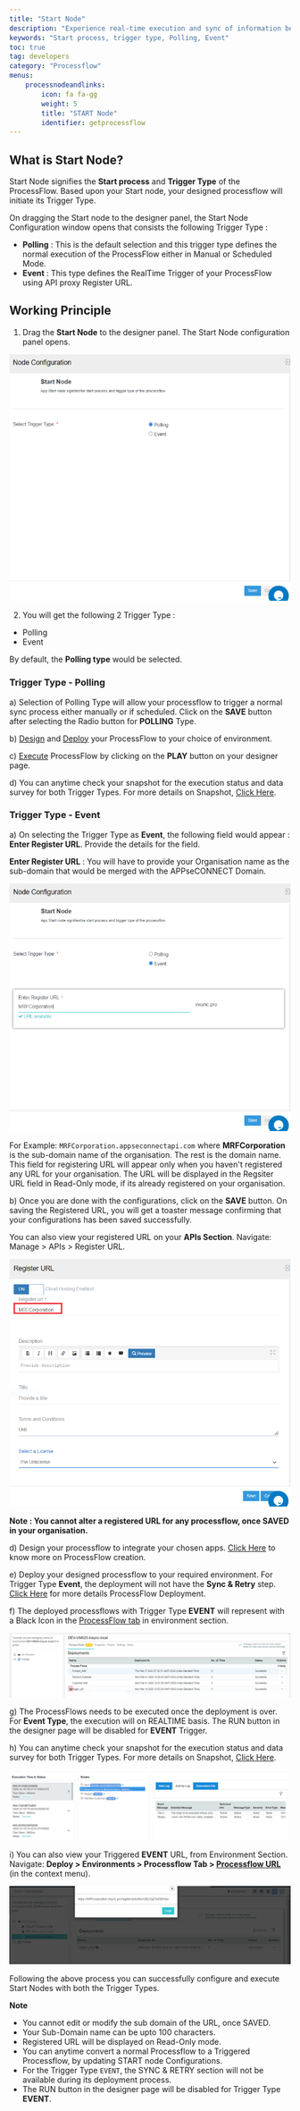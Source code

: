 ```yaml
---
title: "Start Node"
description: "Experience real-time execution and sync of information between various business applications."
keywords: "Start process, trigger type, Polling, Event"
toc: true
tag: developers
category: "Processflow"
menus: 
    processnodeandlinks:
        icon: fa fa-gg
        weight: 5
        title: "START Node" 
        identifier: getprocessflow 
---
```


## What is Start Node?

Start Node signifies the **Start process** and **Trigger Type** of the ProcessFlow. Based upon your Start node, your designed processflow will initiate its
Trigger Type. 

On dragging the Start node to the designer panel, the Start Node Configuration window opens that consists the following Trigger Type :

- **Polling** : This is the default selection and this trigger type defines the normal execution of the ProcessFlow either in Manual or Scheduled Mode.
- **Event** :  This type defines the RealTime Trigger of your ProcessFlow using API proxy Register URL.


## Working Principle

1) Drag the **Start Node** to the designer panel. The Start Node configuration panel opens.

![startnode1](/staticfiles/processflow/media/startnode1.PNG)

2) You will get the following 2 Trigger Type :

- Polling
- Event

By default, the **Polling type** would be selected.


### Trigger Type - Polling

a) Selection of Polling Type will allow your processflow to trigger a normal sync process either manually or if scheduled. Click on the **SAVE** button after selecting the Radio button for **POLLING** Type.

b) [Design](/getting%20started/create-your-first-processflow/) and [Deploy](/processflow/deploying-and-executing-processflow/#deploying-processflows-to-environment) your ProcessFlow to your choice of environment.

c) [Execute](/processflow/deploying-and-executing-processflow/#deploying-processflows-to-environment) ProcessFlow by clicking on the **PLAY** button on your designer page.

d) You can anytime check your snapshot for the execution status and data survey for both Trigger Types. For more details on Snapshot, [Click Here](/processflow/snapshot-processflow/).


### Trigger Type - Event

a) On selecting the Trigger Type as **Event**, the following field would appear : **Enter Register URL**. Provide the details for the field.

  **Enter Register URL** : You will have to provide your Organisation name as the sub-domain that would be merged with the APPseCONNECT Domain. 

![startnode2](/staticfiles/processflow/media/startnode2.PNG)

For Example: `MRFCorporation.appseconnectapi.com` where **MRFCorporation** is the sub-domain name of the organisation. The rest is the domain name.
This field for registering URL will appear only when you haven't registered any URL for your organisation. The URL will be displayed in the Regsiter URL field in Read-Only mode, if its already registered on your organisation. 

b) Once you are done with the configurations, click on the **SAVE** button. On saving the Registered URL, you will get a toaster message confirming that your configurations has been saved successfully. 

You can also view your registered URL on your **APIs Section**. Navigate: Manage > APIs > Register URL.

![startnode7](/staticfiles/processflow/media/startnode7.PNG)

**Note : You cannot alter a registered URL for any processflow, once SAVED in your organisation.**

d) Design your processflow to integrate your chosen apps. [Click Here](/getting%20started/create-your-first-processflow/) to know more on ProcessFlow creation.

e) Deploy your designed processflow to your required environment. For Trigger Type **Event**, the deployment will not have the **Sync & Retry** step. [Click Here](/processflow/deploying-and-executing-processflow/) for more details ProcessFlow Deployment.

f) The deployed processflows with Trigger Type **EVENT** will represent with a Black Icon in the [ProcessFlow tab](/deployment/Environment-Management/#pre-requisites) in environment section.

![startnode4](/staticfiles/processflow/media/startnode4.PNG)

g) The ProcessFlows needs to be executed once the deployment is over. For **Event Type**, the execution will on REALTIME basis. The RUN button in the designer page will be disabled for **EVENT** Trigger.

h) You can anytime check your snapshot for the execution status and data survey for both Trigger Types. For more details on Snapshot, [Click Here](/processflow/snapshot-processflow/).

![startnode5](/staticfiles/processflow/media/startnode5.PNG)

i) You can also view your Triggered **EVENT** URL, from Environment Section. Navigate: **Deploy > Environments > Processflow Tab > [Processflow URL](/deployment/Environment-Management/#on-premise-environment-details-page)** (in the context menu).

![startnode8](/staticfiles/processflow/media/startnode8.PNG)

Following the above process you can successfully configure and execute Start Nodes with both the Trigger Types.

**Note**

- You cannot edit or modify the sub domain of the URL, once SAVED.
- Your Sub-Domain name can be upto 100 characters.
- Registered URL will be displayed on Read-Only mode.
- You can anytime convert a normal Processflow to a Triggered Processflow, by updating START node Configurations.
- For the Trigger Type `EVENT`, the SYNC & RETRY section will not be available during its deployment process. 
- The RUN button in the designer page will be disabled for Trigger Type **EVENT**.






